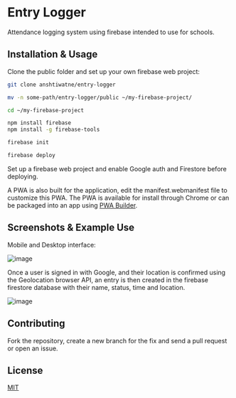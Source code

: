# Entry Logger

Attendance logging system using firebase intended to use for schools.

## Installation & Usage

Clone the public folder and set up your own firebase web project:

```bash
git clone anshtiwatne/entry-logger

mv -n some-path/entry-logger/public ~/my-firebase-project/

cd ~/my-firebase-project

npm install firebase
npm install -g firebase-tools

firebase init

firebase deploy
```

Set up a firebase web project and enable Google auth and Firestore before deploying.

A PWA is also built for the application, edit the manifest.webmanifest file to customize this PWA. The PWA is available for install through Chrome or can be packaged into an app using [PWA Builder](https://www.pwabuilder.com/).

## Screenshots & Example Use

Mobile and Desktop interface:

<img alt="image" src="https://user-images.githubusercontent.com/83647366/228905007-cf19e6c1-81b3-4e66-8363-84d709c017e7.png">

Once a user is signed in with Google, and their location is confirmed using the Geolocation browser API, an entry is then created in the firebase firestore database with their name, status, time and location.

<img alt="image" src="https://user-images.githubusercontent.com/83647366/234213270-134639bd-5847-489f-b46c-6143cebfaef2.png">

## Contributing

Fork the repository, create a new branch for the fix and send a pull request or open an issue.

## License

[MIT](https://github.com/anshtiwatne/entry-logger/blob/main/LICENSE)

